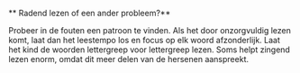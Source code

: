 

** Radend lezen of een ander probleem?**

Probeer in de fouten een patroon te vinden. Als het door onzorgvuldig lezen komt, laat dan het leestempo los en focus op elk woord afzonderlijk. Laat het kind de woorden lettergreep voor lettergreep lezen. Soms helpt zingend lezen enorm, omdat dit meer delen van de hersenen aanspreekt.
